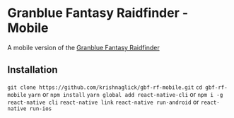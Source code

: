 
Granblue Fantasy Raidfinder - Mobile
==============================================================================

A mobile version of the [Granblue Fantasy Raidfinder](https://github.com/walfie/gbf-raidfinder)


Installation
------------------------------------------------------------------------------

`git clone https://github.com/krishnaglick/gbf-rf-mobile.git`
`cd gbf-rf-mobile`
`yarn` or `npm install`
`yarn global add react-native-cli` or `npm i -g react-native cli`
`react-native link`
`react-native run-android` or `react-native run-ios`

